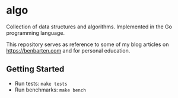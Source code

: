 # algo

Collection of data structures and algorithms. Implemented in the Go programming language.

This repository serves as reference to some of my blog articles on https://benbarten.com and for personal education.

## Getting Started
* Run tests: `make tests`
* Run benchmarks: `make bench`